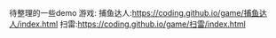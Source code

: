 待整理的一些demo
游戏:
捕鱼达人:https://coding.github.io/game/捕鱼达人/index.html
扫雷:https://coding.github.io/game/扫雷/index.html
